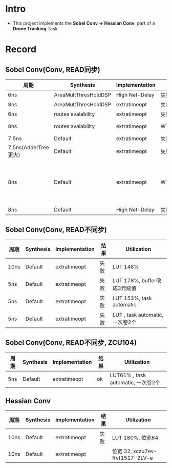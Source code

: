 # Intro

- This project implements the **Sobel Conv -> Hessian Conv**, part of a **Drone Tracking** Task

# Record

## Sobel Conv(Conv, READ同步)

| 周期 | Synthesis          | Implementation | 结果 | Utilization |
|------|--------------------|----------------|------|------|
| 6ns  | AreaMultThresHoldDSP | High Net-Delay | 失败| |
| 8ns  | AreaMultThresHoldDSP | extratimeopt | 失败| LUT 96% |
| 6ns  | routes avalability | extratimeopt   | 失败 | LUT 96% |
| 8ns  | routes avalability | extratimeopt   |  WTS=-0.536ns  | LUT > 100% |
| 7.5ns  | Default | extratimeopt   | 失败 | LUT 96% |
| 7.5ns(AdderTree更大)  | Default | extratimeopt   | 失败 | LUT 96% |
| 8ns  | Default | extratimeopt   | WTS=0.001ns | LUT 23% (23是错的，是ZCU104基础上增量编译的)|
| 8ns  | Default | High Net-Delay | 失败 | LUT 96% |


## Sobel Conv(Conv, READ不同步)

| 周期 | Synthesis          | Implementation | 结果 | Utilization |
|------|--------------------|----------------|------|------|
| 10ns  | Default | extratimeopt | 失败| LUT 148% |
| 5ns  | Default | extratimeopt | 失败| LUT 178%, buffer改成3元赋值|
| 5ns  | Default | extratimeopt | 失败 | LUT 153%, task automatic|
| 5ns  | Default | extratimeopt | 失败 | LUT , task automatic, 一次卷2个 |


## Sobel Conv(Conv, READ不同步, ZCU104)

| 周期 | Synthesis          | Implementation | 结果 | Utilization |
|------|--------------------|----------------|------|------|
| 5ns  | Default | extratimeopt | ok| LUT61% , task automatic, 一次卷2个 |

## Hessian Conv
| 周期 | Synthesis          | Implementation | 结果 | Utilization                      |
|------|--------------------|----------------|------|----------------------------------|
| 10ns | Default            | extratimeopt   | 失败 | LUT 180%, 位宽64                 |
| 10ns | Default            | extratimeopt   |    | 位宽 32, xczu7ev-ffvf1517-2LV-e |
